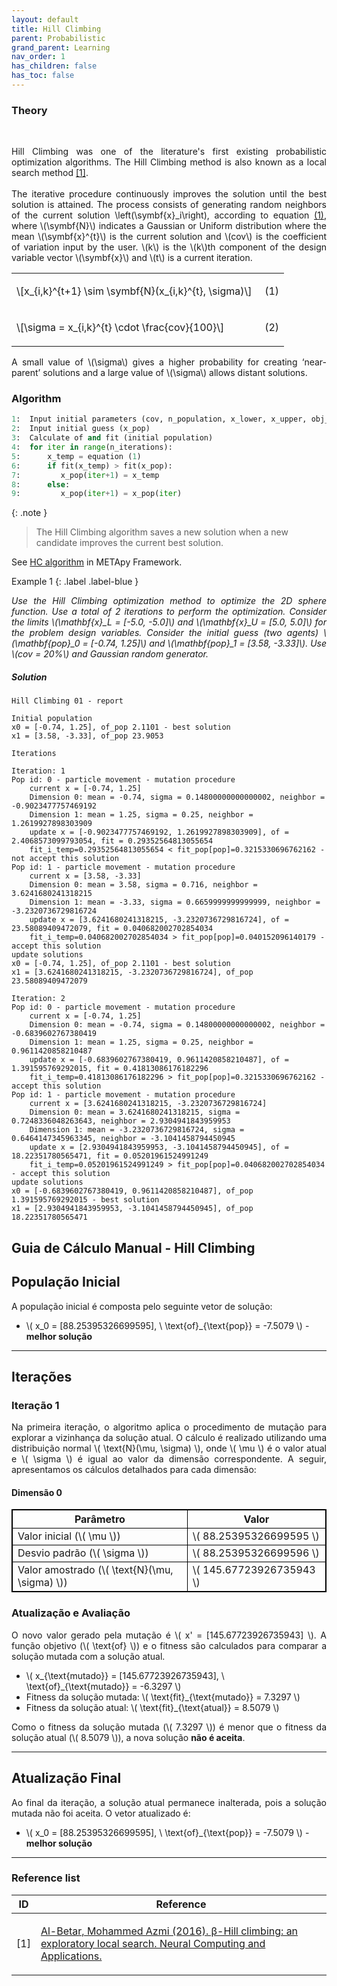 ```yaml
---
layout: default
title: Hill Climbing
parent: Probabilistic
grand_parent: Learning
nav_order: 1
has_children: false
has_toc: false
---
```


<!--Don't delete ths script-->
<script src = "https://polyfill.io/v3/polyfill.min.js?features=es6"></script>
<script id = "MathJax-script" async src="https://cdn.jsdelivr.net/npm/mathjax@3/es5/tex-mml-chtml.js"></script>
<!--Don't delete ths script-->

<h3>Theory</h3>

<br>

<p align = "justify">
Hill Climbing was one of the literature's first existing probabilistic optimization algorithms. The Hill Climbing method is also known as a local search method <a href="#ref1">[1]</a>.
<br><br>
The iterative procedure continuously improves the solution until the best solution is attained. The process consists of generating random neighbors of the current solution \left(\symbf{x}_i\right), according to equation <a href="#eq1">(1)</a>, where \(\symbf{N}\) indicates a Gaussian or Uniform distribution where the mean \(\symbf{x}^{t}\) is the current solution and \(cov\) is the coefficient of variation input by the user. \(k\) is the \(k\)th component of the design variable vector \(\symbf{x}\) and \(t\) is a current iteration.
</p>

<table border = "0" style = "width:100%">
    <tr>
        <td style="width: 90%;">\[x_{i,k}^{t+1} \sim \symbf{N}(x_{i,k}^{t}, \sigma)\]</td>
        <td style="width: 10%;"><p align = "right" id = "eq1">(1)</p></td>
    </tr>
    <tr>
        <td style="width: 90%;">\[\sigma = x_{i,k}^{t} \cdot \frac{cov}{100}\]</td>
        <td style="width: 10%;"><p align = "right" id = "eq2">(2)</p></td>
    </tr>
</table>

<p align = "justify">
A small value of \(\sigma\) gives a higher probability for creating ‘near-parent’ solutions and a large value of \(\sigma\) allows distant solutions.
</p>

<h3>Algorithm</h3>

```python
1:  Input initial parameters (cov, n_population, x_lower, x_upper, obj_function, n_dimensions)
2:  Input initial guess (x_pop)
3:  Calculate of and fit (initial population)
4:  for iter in range(n_iterations):
5:      x_temp = equation (1)
6:      if fit(x_temp) > fit(x_pop):
7:         x_pop(iter+1) = x_temp
8:      else:
9:         x_pop(iter+1) = x_pop(iter)
```

{: .note }
> The Hill Climbing algorithm saves a new solution when a new candidate improves the current best solution.

<p align = "justify">
See <a href="https://wmpjrufg.github.io/METAPY/FRA_SA_HILL.html" target="_blank">HC algorithm</a> in METApy Framework.
</p>

Example 1
{: .label .label-blue }

<p align = "justify">
  <i>
      Use the Hill Climbing optimization method to optimize the 2D sphere function. Use a total of 2 iterations to perform the optimization. Consider the limits \(\mathbf{x}_L = [-5.0, -5.0]\) and \(\mathbf{x}_U = [5.0, 5.0]\) for the problem design variables. Consider the initial guess (two agents) \(\mathbf{pop}_0 = [-0.74, 1.25]\) and \(\mathbf{pop}_1 = [3.58, -3.33]\). Use \(cov = 20%\) and Gaussian random generator.
  </i>
</p>


<h5>Solution</h5>

```
Hill Climbing 01 - report 

Initial population
x0 = [-0.74, 1.25], of_pop 2.1101 - best solution
x1 = [3.58, -3.33], of_pop 23.9053 

Iterations

Iteration: 1
Pop id: 0 - particle movement - mutation procedure
    current x = [-0.74, 1.25]
    Dimension 0: mean = -0.74, sigma = 0.14800000000000002, neighbor = -0.9023477757469192
    Dimension 1: mean = 1.25, sigma = 0.25, neighbor = 1.2619927898303909
    update x = [-0.9023477757469192, 1.2619927898303909], of = 2.4068573099793054, fit = 0.29352564813055654
    fit_i_temp=0.29352564813055654 < fit_pop[pop]=0.3215330696762162 - not accept this solution
Pop id: 1 - particle movement - mutation procedure
    current x = [3.58, -3.33]
    Dimension 0: mean = 3.58, sigma = 0.716, neighbor = 3.6241680241318215
    Dimension 1: mean = -3.33, sigma = 0.6659999999999999, neighbor = -3.2320736729816724
    update x = [3.6241680241318215, -3.2320736729816724], of = 23.58089409472079, fit = 0.040682002702854034
    fit_i_temp=0.040682002702854034 > fit_pop[pop]=0.040152096140179 - accept this solution
update solutions
x0 = [-0.74, 1.25], of_pop 2.1101 - best solution
x1 = [3.6241680241318215, -3.2320736729816724], of_pop 23.58089409472079  

Iteration: 2
Pop id: 0 - particle movement - mutation procedure
    current x = [-0.74, 1.25]
    Dimension 0: mean = -0.74, sigma = 0.14800000000000002, neighbor = -0.6839602767380419
    Dimension 1: mean = 1.25, sigma = 0.25, neighbor = 0.9611420858210487
    update x = [-0.6839602767380419, 0.9611420858210487], of = 1.391595769292015, fit = 0.41813086176182296
    fit_i_temp=0.41813086176182296 > fit_pop[pop]=0.3215330696762162 - accept this solution
Pop id: 1 - particle movement - mutation procedure
    current x = [3.6241680241318215, -3.2320736729816724]
    Dimension 0: mean = 3.6241680241318215, sigma = 0.7248336048263643, neighbor = 2.9304941843959953
    Dimension 1: mean = -3.2320736729816724, sigma = 0.6464147345963345, neighbor = -3.1041458794450945
    update x = [2.9304941843959953, -3.1041458794450945], of = 18.22351780565471, fit = 0.05201961524991249
    fit_i_temp=0.05201961524991249 > fit_pop[pop]=0.040682002702854034 - accept this solution
update solutions
x0 = [-0.6839602767380419, 0.9611420858210487], of_pop 1.391595769292015 - best solution
x1 = [2.9304941843959953, -3.1041458794450945], of_pop 18.22351780565471   
```

<h2>Guia de Cálculo Manual - Hill Climbing</h2>

<h2>População Inicial</h2>

<p align="justify">A população inicial é composta pelo seguinte vetor de solução:</p>

<ul>
    <li>\( x_0 = [88.25395326699595], \ \text{of}_{\text{pop}} = -7.5079 \) - <strong>melhor solução</strong></li>
</ul>

<hr>

<h2>Iterações</h2>

<h3>Iteração 1</h3>

<p align="justify">Na primeira iteração, o algoritmo aplica o procedimento de mutação para explorar a vizinhança da solução atual. O cálculo é realizado utilizando uma distribuição normal \( \text{N}(\mu, \sigma) \), onde \( \mu \) é o valor atual e \( \sigma \) é igual ao valor da dimensão correspondente. A seguir, apresentamos os cálculos detalhados para cada dimensão:</p>

<h4>Dimensão 0</h4>
<table style="width:100%; border: 1px solid black; border-collapse: collapse;">
    <tr style="border: 1px solid black;">
        <th style="border: 1px solid black;">Parâmetro</th>
        <th style="border: 1px solid black;">Valor</th>
    </tr>
    <tr style="border: 1px solid black;">
        <td style="border: 1px solid black;">Valor inicial (\( \mu \))</td>
        <td style="border: 1px solid black;">\( 88.25395326699595 \)</td>
    </tr>
    <tr style="border: 1px solid black;">
        <td style="border: 1px solid black;">Desvio padrão (\( \sigma \))</td>
        <td style="border: 1px solid black;">\( 88.25395326699596 \)</td>
    </tr>
    <tr style="border: 1px solid black;">
        <td style="border: 1px solid black;">Valor amostrado (\( \text{N}(\mu, \sigma) \))</td>
        <td style="border: 1px solid black;">\( 145.67723926735943 \)</td>
    </tr>
</table>

<h3>Atualização e Avaliação</h3>

<p align="justify">O novo valor gerado pela mutação é \( x' = [145.67723926735943] \). A função objetivo (\( \text{of} \)) e o fitness são calculados para comparar a solução mutada com a solução atual.</p>

<ul>
    <li>\( x_{\text{mutado}} = [145.67723926735943], \ \text{of}_{\text{mutado}} = -6.3297 \)</li>
    <li>Fitness da solução mutada: \( \text{fit}_{\text{mutado}} = 7.3297 \)</li>
    <li>Fitness da solução atual: \( \text{fit}_{\text{atual}} = 8.5079 \)</li>
</ul>

<p align="justify">Como o fitness da solução mutada (\( 7.3297 \)) é menor que o fitness da solução atual (\( 8.5079 \)), a nova solução <strong>não é aceita</strong>.</p>

<hr>

<h2>Atualização Final</h2>

<p align="justify">Ao final da iteração, a solução atual permanece inalterada, pois a solução mutada não foi aceita. O vetor atualizado é:</p>

<ul>
    <li>\( x_0 = [88.25395326699595], \ \text{of}_{\text{pop}} = -7.5079 \) - <strong>melhor solução</strong></li>
</ul>

<hr>

<h3>Reference list</h3>

<table>
    <thead>
        <tr>
            <th>ID</th>
            <th>Reference</th>
        </tr>
    </thead>
    <tbody>
        <tr>
            <td><p align = "center" id = "ref1">[1]</p></td>
            <td><p align = "left"><a href="https://doi.org/10.1007/s00521-016-2328-2" target="_blank" rel="noopener noreferrer">Al-Betar, Mohammed Azmi (2016). β-Hill climbing: an exploratory local search. Neural Computing and Applications.</a></p></td>
        </tr>
    </tbody>
</table>
